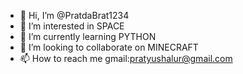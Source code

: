 - 👋 Hi, I’m @PratdaBrat1234
- 👀 I’m interested in SPACE
- 🌱 I’m currently learning PYTHON
- 💞️ I’m looking to collaborate on MINECRAFT
- 📫 How to reach me gmail:pratyushalur@gmail.com

<!---
PratdaBrat1234/PratdaBrat1234 is a ✨ special ✨ repository because its `README.md` (this file) appears on your GitHub profile.
You can click the Preview link to take a look at your changes.
--->
